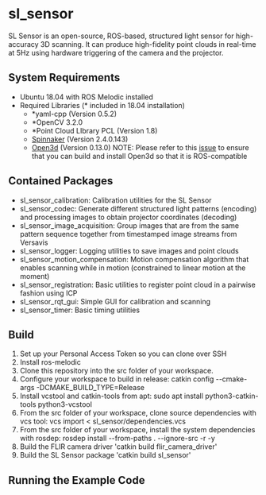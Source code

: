 # sl_sensor

SL Sensor is an open-source, ROS-based, structured light sensor for high-accuracy 3D scanning. It can produce high-fidelity point clouds in real-time at 5Hz using hardware triggering of the camera and the projector.

## System Requirements

* Ubuntu 18.04 with ROS Melodic installed
* Required Libraries (* included in 18.04 installation)
  *   *yaml-cpp (Version 0.5.2)
  *   *OpenCV 3.2.0
  *   *Point Cloud LIbrary PCL (Version 1.8)
  *   [Spinnaker](https://flir.app.boxcn.net/v/SpinnakerSDK/folder/68522911814) (Version 2.4.0.143) 
  *   [Open3d](https://github.com/isl-org/Open3D) (Version 0.13.0) NOTE: Please refer to this [issue](https://github.com/ros-perception/perception_open3d/issues/16) to ensure that you can build and install Open3d so that it is ROS-compatible

## Contained Packages

* sl_sensor_calibration: Calibration utilities for the SL Sensor
* sl_sensor_codec: Generate different structured light patterns (encoding) and processing images to obtain projector coordinates (decoding)
* sl_sensor_image_acquisition: Group images that are from the same pattern sequence together from timestamped image streams from Versavis 
* sl_sensor_logger: Logging utilities to save images and point clouds
* sl_sensor_motion_compensation: Motion compensation algorithm that enables scanning while in motion (constrained to linear motion at the moment)
* sl_sensor_registration: Basic utilities to register point cloud in a pairwise fashion using ICP
* sl_sensor_rqt_gui: Simple GUI for calibration and scanning
* sl_sensor_timer: Basic timing utilities

## Build

1. Set up your Personal Access Token so you can clone over SSH
2. Install ros-melodic
3. Clone this repository into the src folder of your workspace.
4. Configure your workspace to build in release: catkin config --cmake-args -DCMAKE_BUILD_TYPE=Release
5. Install vcstool and catkin-tools from apt: sudo apt install python3-catkin-tools python3-vcstool
6. From the src folder of your workspace, clone source dependencies with vcs tool: vcs import < sl_sensor/dependencies.vcs
7. From the src folder of your workspace, install the system dependencies with rosdep: rosdep install --from-paths . --ignore-src -r -y
8. Build the FLIR camera driver 'catkin build flir_camera_driver'
9. Build the SL Sensor package 'catkin build sl_sensor'

## Running the Example Code
